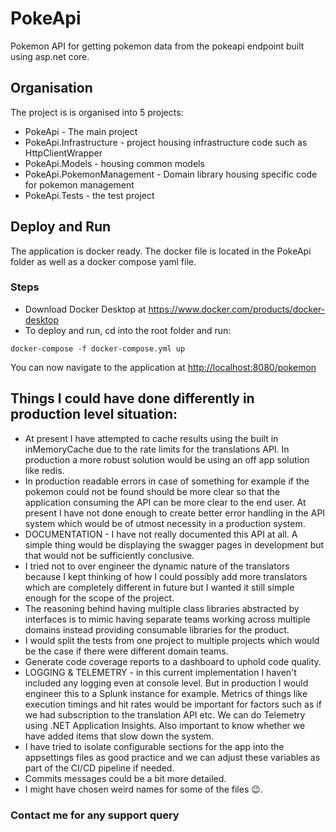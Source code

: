 # PokeApi

Pokemon API for getting pokemon data from the pokeapi endpoint built using asp.net core.

## Organisation

The project is is organised into 5 projects:

* PokeApi - The main project
* PokeApi.Infrastructure - project housing infrastructure code such as HttpClientWrapper
* PokeApi.Models - housing common models
* PokeApi.PokemonManagement - Domain library housing specific code for pokemon management
* PokeApi.Tests - the test project

## Deploy and Run

The application is docker ready. The docker file is located in the PokeApi folder as well as a docker compose yaml file.

### Steps

* Download Docker Desktop at <https://www.docker.com/products/docker-desktop>
* To deploy and run, cd into the root folder and run:

```
docker-compose -f docker-compose.yml up
```

You can now navigate to the application at
<http://localhost:8080/pokemon>

## Things I could have done differently in production level situation:

* At present I have attempted to cache results using the built in inMemoryCache due to the rate limits for the translations API. In production a more robust solution would be using an off app solution like redis.
* In production readable errors in case of something for example if the pokemon could not be found should be more clear so that the application consuming the API can be more clear to the end user. At present I have not done enough to create better error handling in the API system which would be of utmost necessity in a production system.
* DOCUMENTATION - I have not really documented this API at all. A simple thing would be displaying the swagger pages in development but that would not be sufficiently conclusive.
* I tried not to over engineer the dynamic nature of the translators because I kept thinking of how I could possibly add more translators which are completely different in future but I wanted it still simple enough for the scope of the project.
* The reasoning behind having multiple class libraries abstracted by interfaces is to mimic having separate teams working across multiple domains instead providing consumable libraries for the product.
* I would split the tests from one project to multiple projects which would be the case if there were different domain teams.
* Generate code coverage reports to a dashboard to uphold code quality.
* LOGGING & TELEMETRY - in this current implementation I haven't included any logging even at console level. But in production I would engineer this to a Splunk instance for example. Metrics of things like execution timings and hit rates would be important for factors such as if we had subscription to the translation API etc. We can do Telemetry using .NET Application Insights. Also important to know whether we have added items that slow down the system.
* I have tried to isolate configurable sections for the app into the appsettings files as good practice and we can adjust these variables as part of the CI/CD pipeline if needed.
* Commits messages could be a bit more detailed.
* I might have chosen weird names for some of the files 😉.
  
### Contact me for any support query